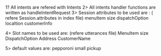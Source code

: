 
1? All intents are refered with <context>Intents
2> All intents handler functions are written as handle<context>IntentRequest
3> Session attributes to be used are : ( refere Session.attributes in index file)
	menuItem
	size
	dispatchOption
	localtion
	customerInfo

4> Slot names to be used are: (refere utterances file)
	MenuItem
	size
	DispatchOption
	Address
	CustomerName
	
5> default values are:
	pepporoni
	small
	pickup
